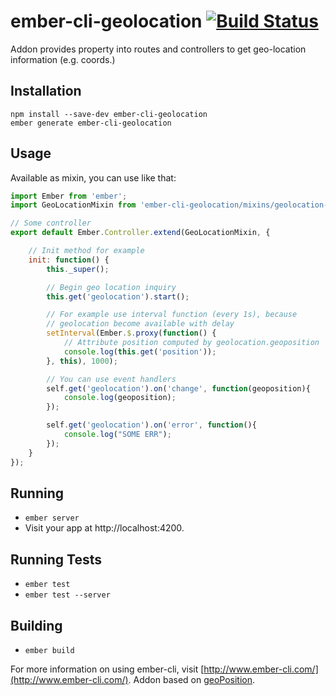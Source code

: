 # ember-cli-geolocation [![Build Status](https://secure.travis-ci.org/ajile/ember-cli-geolocation.svg)](http://travis-ci.org/ajile/ember-cli-geolocation)

Addon provides property into routes and controllers to get geo-location information (e.g. coords.)

## Installation

```
npm install --save-dev ember-cli-geolocation
ember generate ember-cli-geolocation
```

## Usage
Available as mixin, you can use like that:
```javascript
import Ember from 'ember';
import GeoLocationMixin from 'ember-cli-geolocation/mixins/geolocation-mixin';

// Some controller
export default Ember.Controller.extend(GeoLocationMixin, {

    // Init method for example
    init: function() {
        this._super();

        // Begin geo location inquiry
        this.get('geolocation').start();

        // For example use interval function (every 1s), because
        // geolocation become available with delay
        setInterval(Ember.$.proxy(function() {
            // Attribute position computed by geolocation.geoposition
            console.log(this.get('position'));
        }, this), 1000);

        // You can use event handlers
        self.get('geolocation').on('change', function(geoposition){
            console.log(geoposition);
        });

        self.get('geolocation').on('error', function(){
            console.log("SOME ERR");
        });
    }
});
```

## Running

* `ember server`
* Visit your app at http://localhost:4200.

## Running Tests

* `ember test`
* `ember test --server`

## Building

* `ember build`

For more information on using ember-cli, visit [http://www.ember-cli.com/](http://www.ember-cli.com/). Addon based on [geoPosition](https://github.com/estebanav/javascript-mobile-desktop-geolocation).
